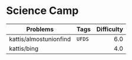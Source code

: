 # Science Camp

| Problems                  | Tags              | Difficulty  |
| ----------------          | ----------------- | ----------: |
| kattis/almostunionfind    | `UFDS`            | 6.0         |
| kattis/bing               |                   | 4.0         |
